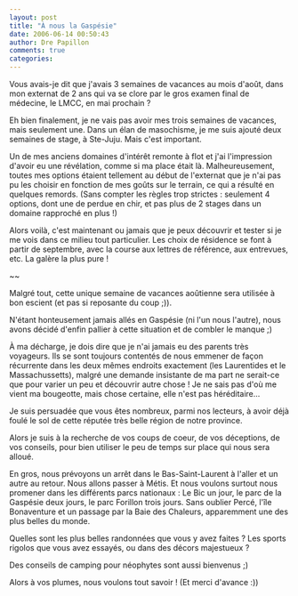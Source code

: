 ```yaml
---
layout: post
title: "À nous la Gaspésie"
date: 2006-06-14 00:50:43
author: Dre Papillon
comments: true
categories: 
---
```



Vous avais-je dit que j'avais 3 semaines de vacances au mois d'août, dans mon externat de 2 ans qui va se clore par le gros examen final de médecine, le LMCC, en mai prochain ?

Eh bien finalement, je ne vais pas avoir mes trois semaines de vacances, mais seulement une.  Dans un élan de masochisme, je me suis ajouté deux semaines de stage, à Ste-Juju.  Mais c'est important.

Un de mes anciens domaines d'intérêt remonte à flot et j'ai l'impression d'avoir eu une révélation, comme si ma place était là.  Malheureusement, toutes mes options étaient tellement au début de l'externat que je n'ai pas pu les choisir en fonction de mes goûts sur le terrain, ce qui a résulté en quelques remords.  (Sans compter les règles trop strictes : seulement 4 options, dont une de perdue en chir, et pas plus de 2 stages dans un domaine rapproché en plus !)

Alors voilà, c'est maintenant ou jamais que je peux découvrir et tester si je me vois dans ce milieu tout particulier.  Les choix de résidence se font à partir de septembre, avec la course aux lettres de référence, aux entrevues, etc.  La galère la plus pure !

~~

Malgré tout, cette unique semaine de vacances aoûtienne sera utilisée à bon escient (et pas si reposante du coup ;)).

N'étant honteusement jamais allés en Gaspésie (ni l'un nous l'autre), nous avons décidé d'enfin pallier à cette situation et de combler le manque ;)

À ma décharge, je dois dire que je n'ai jamais eu des parents très voyageurs.  Ils se sont toujours contentés de nous emmener de façon récurrente dans les deux mêmes endroits exactement (les Laurentides et le Massachussetts), malgré une demande insistante de ma part ne serait-ce que pour varier un peu et découvrir autre chose !  Je ne sais pas d'où me vient ma bougeotte, mais chose certaine, elle n'est pas héréditaire...

Je suis persuadée que vous êtes nombreux, parmi nos lecteurs, à avoir déjà foulé le sol de cette réputée très belle région de notre province.

Alors je suis à la recherche de vos coups de coeur, de vos déceptions, de vos conseils, pour bien utiliser le peu de temps sur place qui nous sera alloué.

En gros, nous prévoyons un arrêt dans le Bas-Saint-Laurent à l'aller et un autre au retour.  Nous allons passer à Métis.  Et nous voulons surtout nous promener dans les différents parcs nationaux : Le Bic un jour, le parc de la Gaspésie deux jours, le parc Forillon trois jours.  Sans oublier Percé, l'île Bonaventure et un passage par la Baie des Chaleurs, apparemment une des plus belles du monde.

Quelles sont les plus belles randonnées que vous y avez faites ?  Les sports rigolos que vous avez essayés, ou dans des décors majestueux ?

Des conseils de camping pour néophytes sont aussi bienvenus ;)

Alors à vos plumes, nous voulons tout savoir !  (Et merci d'avance :))